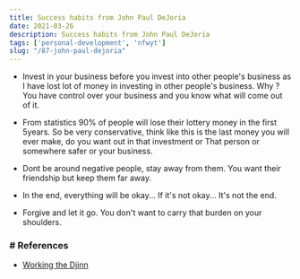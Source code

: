 ```yaml
---
title: Success habits from John Paul DeJoria
date: 2021-03-26
description: Success habits from John Paul DeJoria
tags: ['personal-development', 'nfwyt']
slug: "/87-john-paul-dejoria"
---
```


* Invest in your business before you invest into other people's business as I have lost lot of money in investing in other people's business. Why ? You have control over your business and you know what will come out of it. 

* From statistics 90% of people will lose their lottery money in the first 5years. So be very conservative, think like this is the last money you will ever make, do you want out in that investment or That person or somewhere safer or your business. 

* Dont be around negative people, stay away from them. You want their friendship but keep them far away. 

* In the end, everything will be okay... If it's not okay... It's not the end. 

* Forgive and let it go. You don't want to carry that burden on your shoulders. 


### # References
* [Working the Djinn](42-working-the-djinn)